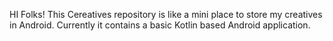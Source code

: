 HI Folks!
This Cereatives repository is like a mini place to store my creatives in Android.
Currently it contains a basic Kotlin based Android application.   
